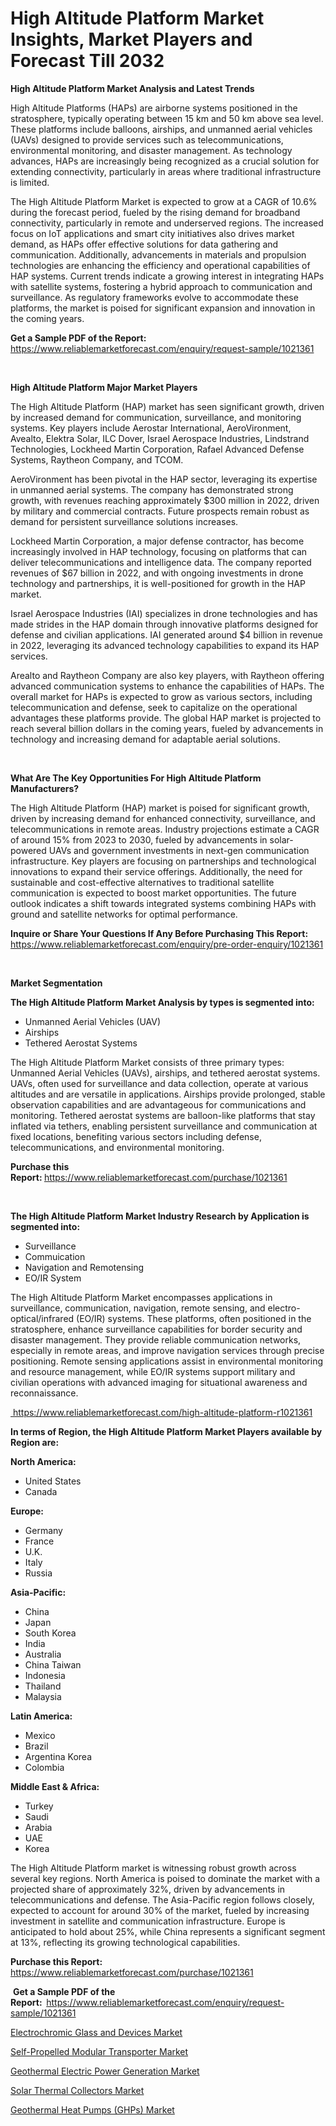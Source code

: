 <p><h1>High Altitude Platform Market Insights, Market Players and Forecast Till 2032</h1></p><p><strong>High Altitude Platform Market Analysis and Latest Trends</strong></p>
<p><p>High Altitude Platforms (HAPs) are airborne systems positioned in the stratosphere, typically operating between 15 km and 50 km above sea level. These platforms include balloons, airships, and unmanned aerial vehicles (UAVs) designed to provide services such as telecommunications, environmental monitoring, and disaster management. As technology advances, HAPs are increasingly being recognized as a crucial solution for extending connectivity, particularly in areas where traditional infrastructure is limited.</p><p>The High Altitude Platform Market is expected to grow at a CAGR of 10.6% during the forecast period, fueled by the rising demand for broadband connectivity, particularly in remote and underserved regions. The increased focus on IoT applications and smart city initiatives also drives market demand, as HAPs offer effective solutions for data gathering and communication. Additionally, advancements in materials and propulsion technologies are enhancing the efficiency and operational capabilities of HAP systems. Current trends indicate a growing interest in integrating HAPs with satellite systems, fostering a hybrid approach to communication and surveillance. As regulatory frameworks evolve to accommodate these platforms, the market is poised for significant expansion and innovation in the coming years.</p></p>
<p><strong>Get a Sample PDF of the Report:&nbsp;</strong> <a href="https://www.reliablemarketforecast.com/enquiry/request-sample/1021361?utm_campaign=1998&utm_medium=2&utm_source=Github&utm_content=ia&utm_term=21032025&utm_id=high-altitude-platform">https://www.reliablemarketforecast.com/enquiry/request-sample/1021361</a></p>
<p>&nbsp;</p>
<p><strong>High Altitude Platform Major Market Players</strong></p>
<p><p>The High Altitude Platform (HAP) market has seen significant growth, driven by increased demand for communication, surveillance, and monitoring systems. Key players include Aerostar International, AeroVironment, Avealto, Elektra Solar, ILC Dover, Israel Aerospace Industries, Lindstrand Technologies, Lockheed Martin Corporation, Rafael Advanced Defense Systems, Raytheon Company, and TCOM.</p><p>AeroVironment has been pivotal in the HAP sector, leveraging its expertise in unmanned aerial systems. The company has demonstrated strong growth, with revenues reaching approximately $300 million in 2022, driven by military and commercial contracts. Future prospects remain robust as demand for persistent surveillance solutions increases.</p><p>Lockheed Martin Corporation, a major defense contractor, has become increasingly involved in HAP technology, focusing on platforms that can deliver telecommunications and intelligence data. The company reported revenues of $67 billion in 2022, and with ongoing investments in drone technology and partnerships, it is well-positioned for growth in the HAP market.</p><p>Israel Aerospace Industries (IAI) specializes in drone technologies and has made strides in the HAP domain through innovative platforms designed for defense and civilian applications. IAI generated around $4 billion in revenue in 2022, leveraging its advanced technology capabilities to expand its HAP services.</p><p>Arealto and Raytheon Company are also key players, with Raytheon offering advanced communication systems to enhance the capabilities of HAPs. The overall market for HAPs is expected to grow as various sectors, including telecommunication and defense, seek to capitalize on the operational advantages these platforms provide. The global HAP market is projected to reach several billion dollars in the coming years, fueled by advancements in technology and increasing demand for adaptable aerial solutions.</p></p>
<p>&nbsp;</p>
<p><strong>What Are The Key Opportunities For High Altitude Platform Manufacturers?</strong></p>
<p><p>The High Altitude Platform (HAP) market is poised for significant growth, driven by increasing demand for enhanced connectivity, surveillance, and telecommunications in remote areas. Industry projections estimate a CAGR of around 15% from 2023 to 2030, fueled by advancements in solar-powered UAVs and government investments in next-gen communication infrastructure. Key players are focusing on partnerships and technological innovations to expand their service offerings. Additionally, the need for sustainable and cost-effective alternatives to traditional satellite communication is expected to boost market opportunities. The future outlook indicates a shift towards integrated systems combining HAPs with ground and satellite networks for optimal performance.</p></p>
<p><strong>Inquire or Share Your Questions If Any Before Purchasing This Report:</strong> <a href="https://www.reliablemarketforecast.com/enquiry/pre-order-enquiry/1021361?utm_campaign=1998&utm_medium=2&utm_source=Github&utm_content=ia&utm_term=21032025&utm_id=high-altitude-platform">https://www.reliablemarketforecast.com/enquiry/pre-order-enquiry/1021361</a></p>
<p>&nbsp;</p>
<p><strong>Market Segmentation</strong></p>
<p><strong>The High Altitude Platform Market Analysis by types is segmented into:</strong></p>
<p><ul><li>Unmanned Aerial Vehicles (UAV)</li><li>Airships</li><li>Tethered Aerostat Systems</li></ul></p>
<p><p>The High Altitude Platform Market consists of three primary types: Unmanned Aerial Vehicles (UAVs), airships, and tethered aerostat systems. UAVs, often used for surveillance and data collection, operate at various altitudes and are versatile in applications. Airships provide prolonged, stable observation capabilities and are advantageous for communications and monitoring. Tethered aerostat systems are balloon-like platforms that stay inflated via tethers, enabling persistent surveillance and communication at fixed locations, benefiting various sectors including defense, telecommunications, and environmental monitoring.</p></p>
<p><strong>Purchase this Report:&nbsp;</strong><a href="https://www.reliablemarketforecast.com/purchase/1021361?utm_campaign=1998&utm_medium=2&utm_source=Github&utm_content=ia&utm_term=21032025&utm_id=high-altitude-platform">https://www.reliablemarketforecast.com/purchase/1021361</a></p>
<p>&nbsp;</p>
<p><strong>The High Altitude Platform Market Industry Research by Application is segmented into:</strong></p>
<p><ul><li>Surveillance</li><li>Commuication</li><li>Navigation and Remotensing</li><li>EO/IR System</li></ul></p>
<p><p>The High Altitude Platform Market encompasses applications in surveillance, communication, navigation, remote sensing, and electro-optical/infrared (EO/IR) systems. These platforms, often positioned in the stratosphere, enhance surveillance capabilities for border security and disaster management. They provide reliable communication networks, especially in remote areas, and improve navigation services through precise positioning. Remote sensing applications assist in environmental monitoring and resource management, while EO/IR systems support military and civilian operations with advanced imaging for situational awareness and reconnaissance.</p></p>
<p><a href="https://www.reliablemarketforecast.com/high-altitude-platform-r1021361?utm_campaign=1998&utm_medium=2&utm_source=Github&utm_content=ia&utm_term=21032025&utm_id=high-altitude-platform">&nbsp;https://www.reliablemarketforecast.com/high-altitude-platform-r1021361</a></p>
<p><strong>In terms of Region, the High Altitude Platform Market Players available by Region are:</strong></p>
<p>
    <p> <strong> North America: </strong>
        <ul>
            <li>United States</li>
            <li>Canada</li>
        </ul>
        </p> 
    <p> <strong> Europe: </strong>
        <ul>
            <li>Germany</li>
            <li>France</li>
            <li>U.K.</li>
            <li>Italy</li>
            <li>Russia</li>
        </ul>
        </p> 
    <p> <strong> Asia-Pacific: </strong>
        <ul>
            <li>China</li>
            <li>Japan</li>
            <li>South Korea</li>
            <li>India</li>
            <li>Australia</li>
            <li>China Taiwan</li>
            <li>Indonesia</li>
            <li>Thailand</li>
            <li>Malaysia</li>
        </ul>
        </p> 
    <p> <strong> Latin America: </strong>
        <ul>
            <li>Mexico</li>
            <li>Brazil</li>
            <li>Argentina Korea</li>
            <li>Colombia</li>
        </ul>
        </p> 
    <p> <strong> Middle East & Africa: </strong>
        <ul>
            <li>Turkey</li>
            <li>Saudi</li>
            <li>Arabia</li>
            <li>UAE</li>
            <li>Korea</li>
        </ul>
    </p>
    </p>
<p><p>The High Altitude Platform market is witnessing robust growth across several key regions. North America is poised to dominate the market with a projected share of approximately 32%, driven by advancements in telecommunications and defense. The Asia-Pacific region follows closely, expected to account for around 30% of the market, fueled by increasing investment in satellite and communication infrastructure. Europe is anticipated to hold about 25%, while China represents a significant segment at 13%, reflecting its growing technological capabilities.</p></p>
<p><strong>Purchase this Report: </strong><a href="https://www.reliablemarketforecast.com/purchase/1021361?utm_campaign=1998&utm_medium=2&utm_source=Github&utm_content=ia&utm_term=21032025&utm_id=high-altitude-platform">https://www.reliablemarketforecast.com/purchase/1021361</a></p>
<p>&nbsp;<strong>Get a Sample PDF of the Report:&nbsp;&nbsp;</strong><a href="https://www.reliablemarketforecast.com/enquiry/request-sample/1021361?utm_campaign=1998&utm_medium=2&utm_source=Github&utm_content=ia&utm_term=21032025&utm_id=high-altitude-platform">https://www.reliablemarketforecast.com/enquiry/request-sample/1021361</a></p>
<p><strong></strong></p>
<p><p><a href="https://github.com/cherrivacius/Market-Research-Report-List-1/blob/main/electrochromic-glass-and-devices-market.md?utm_campaign=1998&utm_medium=2&utm_source=Github&utm_content=ia&utm_term=21032025&utm_id=high-altitude-platform">Electrochromic Glass and Devices Market</a></p><p><a href="https://github.com/mafuzakirju/Market-Research-Report-List-1/blob/main/self-propelled-modular-transporter-market.md?utm_campaign=1998&utm_medium=2&utm_source=Github&utm_content=ia&utm_term=21032025&utm_id=high-altitude-platform">Self-Propelled Modular Transporter Market</a></p><p><a href="https://github.com/mcveathuane2/Market-Research-Report-List-1/blob/main/geothermal-electric-power-generation-market.md?utm_campaign=1998&utm_medium=2&utm_source=Github&utm_content=ia&utm_term=21032025&utm_id=high-altitude-platform">Geothermal Electric Power Generation Market</a></p><p><a href="https://github.com/omduthkevork/Market-Research-Report-List-1/blob/main/solar-thermal-collectors-market.md?utm_campaign=1998&utm_medium=2&utm_source=Github&utm_content=ia&utm_term=21032025&utm_id=high-altitude-platform">Solar Thermal Collectors Market</a></p><p><a href="https://github.com/akramisabtu/Market-Research-Report-List-1/blob/main/geothermal-heat-pumps-ghps-market.md?utm_campaign=1998&utm_medium=2&utm_source=Github&utm_content=ia&utm_term=21032025&utm_id=high-altitude-platform">Geothermal Heat Pumps (GHPs) Market</a></p></p>